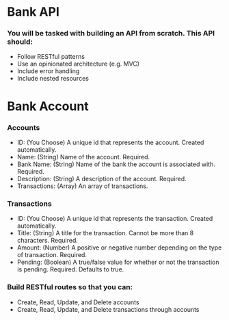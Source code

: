 # Bank API

### You will be tasked with building an API from scratch. This API should:

* Follow RESTful patterns
* Use an opinionated architecture (e.g. MVC)
* Include error handling
* Include nested resources

# Bank Account

### Accounts

* ID: (You Choose) A unique id that represents the account. Created automatically.
* Name: (String) Name of the account. Required.
* Bank Name: (String) Name of the bank the account is associated with. Required.
* Description: (String) A description of the account. Required.
* Transactions: (Array) An array of transactions.

### Transactions
* ID: (You Choose) A unique id that represents the transaction. Created automatically.
* Title: (String) A title for the transaction. Cannot be more than 8 characters. Required.
* Amount: (Number) A positive or negative number depending on the type of transaction. Required.
* Pending: (Boolean) A true/false value for whether or not the transaction is pending. Required. Defaults to true.

### Build RESTful routes so that you can:

* Create, Read, Update, and Delete accounts
* Create, Read, Update, and Delete transactions through accounts
